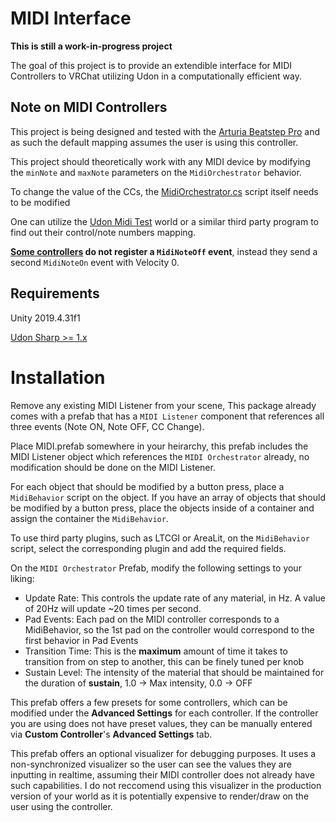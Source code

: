 # MIDI Interface

**This is still a work-in-progress project**

The goal of this project is to provide an extendible interface for MIDI Controllers to VRChat utilizing Udon in a computationally efficient way.

## Note on MIDI Controllers

This project is being designed and tested with the [Arturia Beatstep Pro](https://www.arturia.com/products/hybrid-synths/beatstep-pro/overview) and as such the default mapping assumes the user is using this controller.

This project should theoretically work with any MIDI device by modifying the `minNote` and `maxNote` parameters on the `MidiOrchestrator` behavior.

To change the value of the CCs, the [MidiOrchestrator.cs](https://github.com/CoolestCatMona/UdonMidiInterface/blob/main/Scripts/MidiOrchestrator.cs) script itself needs to be modified

One can utilize the [Udon Midi Test](https://vrchat.com/home/world/wrld_f8bc6485-dcdf-4646-89d8-14e4772561ee) world or a similar third party program to find out their control/note numbers mapping.

**[Some controllers](https://novationmusic.com/en/launch/launchpad-x) do not register a `MidiNoteOff` event**, instead they send a second `MidiNoteOn` event with Velocity 0.

## Requirements
Unity 2019.4.31f1

[Udon Sharp >= 1.x](https://github.com/vrchat-community/UdonSharp)


# Installation

Remove any existing MIDI Listener from your scene, This package already comes with a prefab that has a `MIDI Listener` component that references all three events (Note ON, Note OFF, CC Change).

Place MIDI.prefab somewhere in your heirarchy, this prefab includes the MIDI Listener object which references the `MIDI Orchestrator` already, no modification should be done on the MIDI Listener.

For each object that should be modified by a button press, place a `MidiBehavior` script on the object. If you have an array of objects that should be modified by a button press, place the objects inside of a container and assign the container the `MidiBehavior`.

To use third party plugins, such as LTCGI or AreaLit, on the `MidiBehavior` script, select the corresponding plugin and add the required fields.

On the `MIDI Orchestrator` Prefab, modify the following settings to your liking:
- Update Rate: This controls the update rate of any material, in Hz. A value of 20Hz will update ~20 times per second.
- Pad Events: Each pad on the MIDI controller corresponds to a MidiBehavior, so the 1st pad on the controller would correspond to the first behavior in Pad Events
- Transition Time: This is the **maximum** amount of time it takes to transition from on step to another, this can be finely tuned per knob
- Sustain Level: The intensity of the material that should be maintained for the duration of **sustain**, 1.0 -> Max intensity, 0.0 -> OFF

This prefab offers a few presets for some controllers, which can be modified under the **Advanced Settings** for each controller.
If the controller you are using does not have preset values, they can be manually entered via **Custom Controller**'s **Advanced Settings** tab.

This prefab offers an optional visualizer for debugging purposes. It uses a non-synchronized visualizer so the user can see the values they are inputting in realtime, assuming their MIDI controller does not already have such capabilities.
I do not reccomend using this visualizer in the production version of your world as it is potentially expensive to render/draw on the user using the controller.
 
